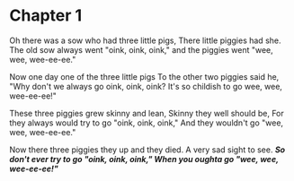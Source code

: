 # Chapter 1

Oh there was a sow who had three little pigs,
There little piggies had she.
The old sow always went "oink, oink, oink,"
and the piggies went "wee, wee, wee-ee-ee."     
      
Now one day one of the three little pigs
To the other two piggies said he,
"Why don't we always go oink, oink, oink?
It's so childish to go wee, wee, wee-ee-ee!"    

These three piggies grew skinny and lean,
Skinny they well should be,
For they always would try to go "oink, oink, oink,"
And they wouldn't go "wee, wee, wee-ee-ee."
      
Now there three piggies they up and they died.
A very sad sight to see.
_**So don't ever try to go "oink, oink, oink,"
When you oughta go "wee, wee, wee-ee-ee!"**_
